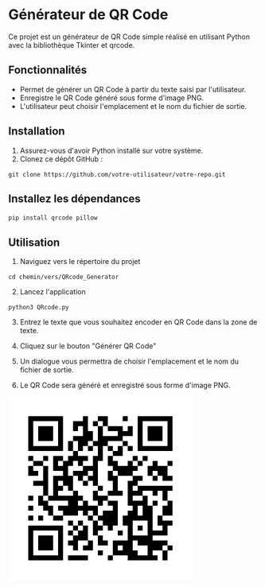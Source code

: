 # Générateur de QR Code

Ce projet est un générateur de QR Code simple réalisé en utilisant Python avec la bibliothèque Tkinter et qrcode.

## Fonctionnalités

- Permet de générer un QR Code à partir du texte saisi par l'utilisateur.
- Enregistre le QR Code généré sous forme d'image PNG.
- L'utilisateur peut choisir l'emplacement et le nom du fichier de sortie.


## Installation

1. Assurez-vous d'avoir Python installé sur votre système.
2. Clonez ce dépôt GitHub :

```shell
git clone https://github.com/votre-utilisateur/votre-repo.git
```

## Installez les dépendances 
```shell
pip install qrcode pillow
```

## Utilisation

1. Naviguez vers le répertoire du projet 

```shell
cd chemin/vers/QRcode_Generator
```
2. Lancez l'application 
```shell
python3 QRcode.py
```
3. Entrez le texte que vous souhaitez encoder en QR Code dans la zone de texte.
   
4. Cliquez sur le bouton "Générer QR Code" 
   
5. Un dialogue vous permettra de choisir l'emplacement et le nom du fichier de sortie.
   
6. Le QR Code sera généré et enregistré sous forme d'image PNG.



![QRCode git](./git.png)




